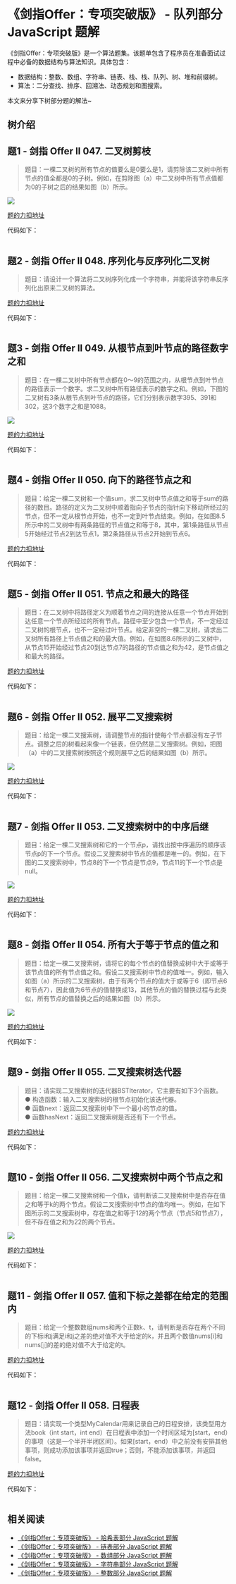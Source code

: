 # 《剑指Offer：专项突破版》 - 队列部分 JavaScript 题解
《剑指Offer：专项突破版》是一个算法题集。该题单包含了程序员在准备面试过程中必备的数据结构与算法知识。具体包含：
- 数据结构：整数、数组、字符串、链表、栈、栈、队列、树、堆和前缀树。
- 算法：二分查找、排序、回溯法、动态规划和图搜索。 

本文来分享下树部分题的解法~

## 树介绍

## 题1 - 剑指 Offer II 047. 二叉树剪枝
> 题目：一棵二叉树的所有节点的值要么是0要么是1，请剪除该二叉树中所有节点的值全都是0的子树。例如，在剪除图（a）中二叉树中所有节点值都为0的子树之后的结果如图（b）所示。

![](./imgs/1.jpeg)

[题的力扣地址](https://leetcode-cn.com/problems/pOCWxh/)

代码如下：

```js
```

## 题2 - 剑指 Offer II 048. 序列化与反序列化二叉树
> 题目：请设计一个算法将二叉树序列化成一个字符串，并能将该字符串反序列化出原来二叉树的算法。

[题的力扣地址](https://leetcode-cn.com/problems/h54YBf/)

代码如下：

```js
```

## 题3 - 剑指 Offer II 049. 从根节点到叶节点的路径数字之和
> 题目：在一棵二叉树中所有节点都在0～9的范围之内，从根节点到叶节点的路径表示一个数字。求二叉树中所有路径表示的数字之和。例如，下图的二叉树有3条从根节点到叶节点的路径，它们分别表示数字395、391和302，这3个数字之和是1088。

![](./imgs/3.jpeg)

[题的力扣地址](https://leetcode-cn.com/problems/3Etpl5/)

代码如下：

```js
```

## 题4 - 剑指 Offer II 050. 向下的路径节点之和
> 题目：给定一棵二叉树和一个值sum，求二叉树中节点值之和等于sum的路径的数目。路径的定义为二叉树中顺着指向子节点的指针向下移动所经过的节点，但不一定从根节点开始，也不一定到叶节点结束。例如，在如图8.5所示中的二叉树中有两条路径的节点值之和等于8，其中，第1条路径从节点5开始经过节点2到达节点1，第2条路径从节点2开始到节点6。

[题的力扣地址](https://leetcode-cn.com/problems/6eUYwP/)

代码如下：

```js
```

## 题5 - 剑指 Offer II 051. 节点之和最大的路径
> 题目：在二叉树中将路径定义为顺着节点之间的连接从任意一个节点开始到达任意一个节点所经过的所有节点。路径中至少包含一个节点，不一定经过二叉树的根节点，也不一定经过叶节点。给定非空的一棵二叉树，请求出二叉树所有路径上节点值之和的最大值。例如，在如图8.6所示的二叉树中，从节点15开始经过节点20到达节点7的路径的节点值之和为42，是节点值之和最大的路径。

[题的力扣地址](https://leetcode-cn.com/problems/jC7MId/)

代码如下：

```js
```

## 题6 - 剑指 Offer II 052. 展平二叉搜索树
> 题目：给定一棵二叉搜索树，请调整节点的指针使每个节点都没有左子节点。调整之后的树看起来像一个链表，但仍然是二叉搜索树。例如，把图（a）中的二叉搜索树按照这个规则展平之后的结果如图（b）所示。

![](./imgs/6.jpeg)

[题的力扣地址](https://leetcode-cn.com/problems/NYBBNL/)

代码如下：

```js
```

## 题7 - 剑指 Offer II 053. 二叉搜索树中的中序后继
> 题目：给定一棵二叉搜索树和它的一个节点p，请找出按中序遍历的顺序该节点p的下一个节点。假设二叉搜索树中节点的值都是唯一的。例如，在下图的二叉搜索树中，节点8的下一个节点是节点9，节点11的下一个节点是null。

![](./imgs/7.jpeg)

[题的力扣地址](https://leetcode-cn.com/problems/P5rCT8/)

代码如下：

```js
```

## 题8 - 剑指 Offer II 054. 所有大于等于节点的值之和
> 题目：给定一棵二叉搜索树，请将它的每个节点的值替换成树中大于或等于该节点值的所有节点值之和。假设二叉搜索树中节点的值唯一。例如，输入如图（a）所示的二叉搜索树，由于有两个节点的值大于或等于6（即节点6和节点7），因此值为6节点的值替换成13，其他节点的值的替换过程与此类似，所有节点的值替换之后的结果如图（b）所示。

![](./imgs/8.jpeg)

[题的力扣地址](https://leetcode-cn.com/problems/w6cpku/)

代码如下：

```js
```

## 题9 - 剑指 Offer II 055. 二叉搜索树迭代器
> 题目：请实现二叉搜索树的迭代器BSTIterator，它主要有如下3个函数。  
> ● 构造函数：输入二叉搜索树的根节点初始化该迭代器。  
> ● 函数next：返回二叉搜索树中下一个最小的节点的值。  
> ● 函数hasNext：返回二叉搜索树是否还有下一个节点。

[题的力扣地址](https://leetcode-cn.com/problems/kTOapQ/)

代码如下：

```js
```

## 题10 - 剑指 Offer II 056. 二叉搜索树中两个节点之和
> 题目：给定一棵二叉搜索树和一个值k，请判断该二叉搜索树中是否存在值之和等于k的两个节点。假设二叉搜索树中节点的值均唯一。例如，在如下图所示的二叉搜索树中，存在值之和等于12的两个节点（节点5和节点7），但不存在值之和为22的两个节点。

![](./imgs/10.jpeg)

[题的力扣地址](https://leetcode-cn.com/problems/opLdQZ/)

代码如下：

```js
```

## 题11 - 剑指 Offer II 057. 值和下标之差都在给定的范围内
> 题目：给定一个整数数组nums和两个正数k、t，请判断是否存在两个不同的下标i和j满足i和j之差的绝对值不大于给定的k，并且两个数值nums[i]和nums[j]的差的绝对值不大于给定的t。

[题的力扣地址](https://leetcode-cn.com/problems/7WqeDu/)

代码如下：

```js
```

## 题12 - 剑指 Offer II 058. 日程表
> 题目：请实现一个类型MyCalendar用来记录自己的日程安排，该类型用方法book（int start，int end）在日程表中添加一个时间区域为[start，end）的事项（这是一个半开半闭区间）。如果[start，end）中之前没有安排其他事项，则成功添加该事项并返回true；否则，不能添加该事项，并返回false。

[题的力扣地址](https://leetcode-cn.com/problems/fi9suh/)

代码如下：

```js
```

## 相关阅读
* [《剑指Offer：专项突破版》 - 哈希表部分 JavaScript 题解](https://mp.weixin.qq.com/s/o57JvPCih3YT2cOxvPTSvw)
* [《剑指Offer：专项突破版》 - 链表部分 JavaScript 题解](https://mp.weixin.qq.com/s/IOA1cOa38c4DHcANcQgSKA)
* [《剑指Offer：专项突破版》 - 数组部分 JavaScript 题解](https://mp.weixin.qq.com/s/gU9gDo60IWbuBmoeX4a3gA)
* [《剑指Offer：专项突破版》 - 字符串部分 JavaScript 题解](https://mp.weixin.qq.com/s/aD4sEREM50EF294Mnt7xrw)
* [《剑指Offer：专项突破版》 - 整数部分 JavaScript 题解](https://mp.weixin.qq.com/s/E9wxw1ahtBeCAE_njmIr2Q)